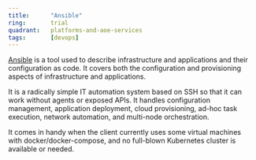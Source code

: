 ```yaml
---
title:      "Ansible"
ring:       trial
quadrant:   platforms-and-aoe-services
tags:       [devops]
---
```


[Ansible](https://www.ansible.com/) is a tool used to describe infrastructure and applications and their configuration
as code. It covers both the configuration and provisioning aspects of infrastructure and applications.

It is a radically simple IT automation system based on SSH so that it can work without agents or exposed APIs. It
handles configuration management, application deployment, cloud provisioning, ad-hoc task execution, network automation,
and multi-node orchestration.

It comes in handy when the client currently uses some virtual machines with docker/docker-compose, and no full-blown
Kubernetes cluster is available or needed.
